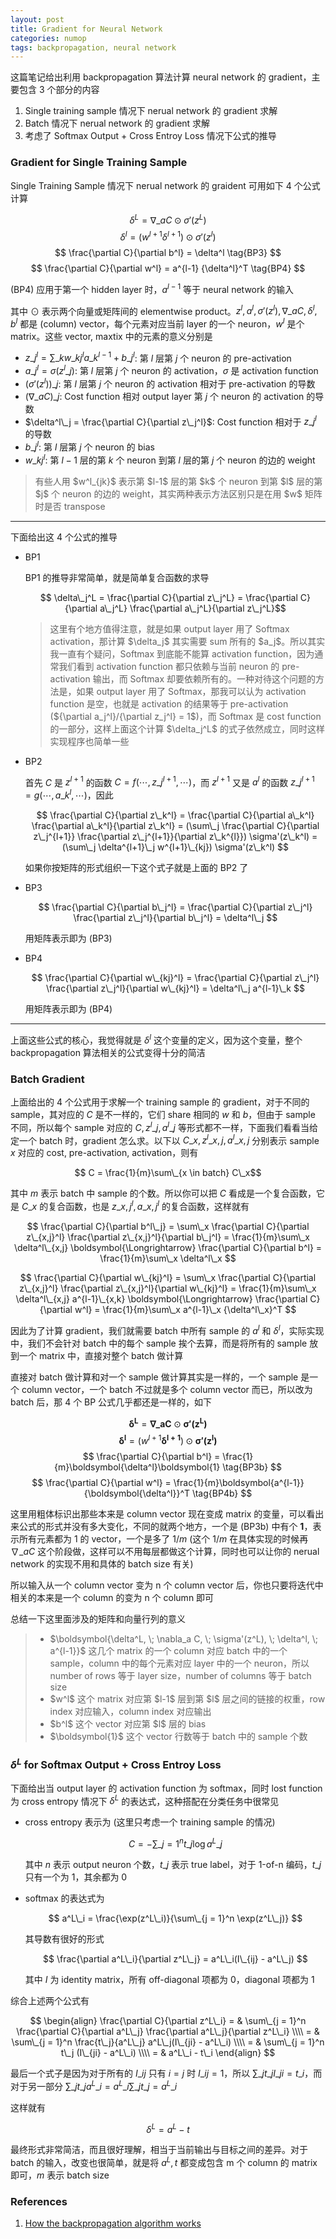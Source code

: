 ```yaml
---
layout: post
title: Gradient for Neural Network
categories: numop
tags: backpropagation, neural network
---
```


这篇笔记给出利用 backpropagation 算法计算 neural network 的 gradient，主要包含 3 个部分的内容

1. Single training sample 情况下 nerual network 的 gradient 求解
2. Batch 情况下 nerual network 的 gradient 求解
3. 考虑了 Softmax Output + Cross Entroy Loss 情况下公式的推导

### Gradient for Single Training Sample

Single Training Sample 情况下 nerual network 的 graident 可用如下 4 个公式计算

$$ \delta^L = \nabla\_a C \odot \sigma'(z^L) \tag{BP1} $$
$$ \delta^l = (w^{l+1} \delta^{l+1}) \odot \sigma'(z^l) \tag{BP2} $$
$$ \frac{\partial C}{\partial b^l} = \delta^l \tag{BP3} $$
$$ \frac{\partial C}{\partial w^l} = a^{l-1} {\delta^l}^T \tag{BP4} $$

(BP4) 应用于第一个 hidden layer 时，$a^{l-1}$ 等于 neural network 的输入

其中 $\odot$ 表示两个向量或矩阵间的 elementwise product。$z^l, a^l, \sigma'(z^l), \nabla\_a C, \delta^l, b^l$ 都是 (column) vector，每个元素对应当前 layer 的一个 neuron，$w^l$ 是个 matrix。这些 vector, maxtix 中的元素的意义分别是

* $z\_j^l = \sum\_k w\_{kj}^l a\_k^{l - 1} + b\_j^l$: 第 $l$ 层第 $j$ 个 neuron 的 pre-activation
* $a\_j^l = \sigma(z^l\_j)$: 第 $l$ 层第 $j$ 个 neuron 的 activation，$\sigma$ 是 activation function
* $(\sigma'(z^l))\_j$: 第 $l$ 层第 $j$ 个 neuron 的 activation 相对于 pre-activation 的导数
* $(\nabla\_a C)\_j$: Cost function 相对 output layer 第 $j$ 个 neuron 的 activation 的导数
* $\delta^l\_j = \frac{\partial C}{\partial z\_j^l}$: Cost function 相对于 $z\_j^l$ 的导数
* $b\_j^l$: 第 $l$ 层第 $j$ 个 neuron 的 bias
* $w\_{kj}^l$: 第 $l-1$ 层的第 $k$ 个 neuron 到第 $l$ 层的第 $j$ 个 neuron 的边的 weight

<blockquote>
有些人用 $w^l_{jk}$ 表示第 $l-1$ 层的第 $k$ 个 neuron 到第 $l$ 层的第 $j$ 个 neuron 的边的 weight，其实两种表示方法区别只是在用 $w$ 矩阵时是否 transpose
</blockquote>

----------

下面给出这 4 个公式的推导

* BP1

    BP1 的推导非常简单，就是简单复合函数的求导

    $$ \delta\_j^L = \frac{\partial C}{\partial z\_j^L} = \frac{\partial C}{\partial a\_j^L} \frac{\partial a\_j^L}{\partial z\_j^L}$$

    <blockquote>
    这里有个地方值得注意，就是如果 output layer 用了 Softmax activation，那计算 $\delta_j$ 其实需要 sum 所有的 $a_j$。所以其实我一直有个疑问，Softmax 到底能不能算 activation function，因为通常我们看到 activation function 都只依赖与当前 neuron 的 pre-activation 输出，而 Softmax 却要依赖所有的。一种对待这个问题的方法是，如果 output layer 用了 Softmax，那我可以认为 activation function 是空，也就是 activation 的结果等于 pre-activation (${\partial a_j^l}/{\partial z_j^l} = 1$)，而 Softmax 是 cost function 的一部分，这样上面这个计算 $\delta_j^L$ 的式子依然成立，同时这样实现程序也简单一些
    </blockquote>

* BP2

    首先 $C$ 是 $z^{l+1}$ 的函数 $C = f(\cdots, z\_{j}^{l+1}, \cdots)$，而 $z^{l+1}$ 又是 $a^l$ 的函数 $z\_j^{l+1} = g(\cdots, a\_k^{l}, \cdots)$，因此

    $$ \frac{\partial C}{\partial z\_k^l} = \frac{\partial C}{\partial a\_k^l} \frac{\partial a\_k^l}{\partial z\_k^l} = (\sum\_j \frac{\partial C}{\partial z\_j^{l+1}} \frac{\partial z\_j^{l+1}}{\partial z\_k^{l}}) \sigma'(z\_k^l) = (\sum\_j \delta^{l+1}\_j w^{l+1}\_{kj}) \sigma'(z\_k^l) $$

    如果你按矩阵的形式组织一下这个式子就是上面的 BP2 了

* BP3

    $$ \frac{\partial C}{\partial b\_j^l} = \frac{\partial C}{\partial z\_j^l} \frac{\partial z\_j^l}{\partial b\_j^l} = \delta^l\_j $$

    用矩阵表示即为 (BP3)

* BP4

    $$ \frac{\partial C}{\partial w\_{kj}^l} = \frac{\partial C}{\partial z\_j^l} \frac{\partial z\_j^l}{\partial w\_{kj}^l} = \delta^l\_j a^{l-1}\_k $$

    用矩阵表示即为 (BP4)

----------

上面这些公式的核心，我觉得就是 $\delta^l$ 这个变量的定义，因为这个变量，整个 backpropagation 算法相关的公式变得十分的简洁

### Batch Gradient

上面给出的 4 个公式用于求解一个 training sample 的 gradient，对于不同的 sample，其对应的 $C$ 是不一样的，它们 share 相同的 $w$ 和 $b$，但由于 sample 不同，所以每个 sample 对应的 $C, z^l\_j, a^l\_j$ 等形式都不一样，下面我们看看当给定一个 batch 时，gradient 怎么求。以下以 $C\_x, z^l\_{x,j}, a^l\_{x,j}$ 分别表示 sample $x$ 对应的 cost, pre-activation, activation，则有

$$ C = \frac{1}{m}\sum\_{x \in batch} C\_x$$

其中 $m$ 表示 batch 中 sample 的个数。所以你可以把 $C$ 看成是一个复合函数，它是 $C\_x$ 的复合函数，也是 $z\_{x,j}^l, a\_{x,j}^l$ 的复合函数，这样就有

$$ \frac{\partial C}{\partial b^l\_j} = \sum\_x \frac{\partial C}{\partial z\_{x,j}^l} \frac{\partial z\_{x,j}^l}{\partial b\_j^l} = \frac{1}{m}\sum\_x \delta^l\_{x,j} \boldsymbol{\Longrightarrow} \frac{\partial C}{\partial b^l} = \frac{1}{m}\sum\_x \delta^l\_x $$

$$ \frac{\partial C}{\partial w\_{kj}^l} = \sum\_x \frac{\partial C}{\partial z\_{x,j}^l} \frac{\partial z\_{x,j}^l}{\partial w\_{kj}^l} = \frac{1}{m}\sum\_x \delta^l\_{x,j} a^{l-1}\_{x,k} \boldsymbol{\Longrightarrow} \frac{\partial C}{\partial w^l} = \frac{1}{m}\sum\_x a^{l-1}\_x {\delta^l\_x}^T $$

因此为了计算 gradient，我们就需要 batch 中所有 sample 的 $a^l$ 和 $\delta^l$，实际实现中，我们不会针对 batch 中的每个 sample 挨个去算，而是将所有的 sample 放到一个 matrix 中，直接对整个 batch 做计算

直接对 batch 做计算和对一个 sample 做计算其实是一样的，一个 sample 是一个 column vector，一个 batch 不过就是多个 column vector 而已，所以改为 batch 后，那 4 个 BP 公式几乎都还是一样的，如下

$$ \boldsymbol{\delta^L} = \boldsymbol{\nabla\_a C} \odot \boldsymbol{\sigma'(z^L)} \tag{BP1b} $$
$$ \boldsymbol{\delta^l} = (w^{l+1} \boldsymbol{\delta^{l+1}}) \odot \boldsymbol{\sigma'(z^l)} \tag{BP2b} $$
$$ \frac{\partial C}{\partial b^l} = \frac{1}{m}\boldsymbol{\delta^l}\boldsymbol{1} \tag{BP3b} $$
$$ \frac{\partial C}{\partial w^l} = \frac{1}{m}\boldsymbol{a^{l-1}} {\boldsymbol{\delta^l}}^T \tag{BP4b} $$

这里用粗体标识出那些本来是 column vector 现在变成 matrix 的变量，可以看出来公式的形式并没有多大变化，不同的就两个地方，一个是 (BP3b) 中有个 $\boldsymbol{1}$，表示所有元素都为 1 的 vector，一个是多了 $1/m$ (这个 $1/m$ 在具体实现的时候再 $\nabla\_a C$ 这个阶段做，这样可以不用每层都做这个计算，同时也可以让你的 nerual network 的实现不用和具体的 batch size 有关)

所以输入从一个 column vector 变为 n 个 column vector 后，你也只要将迭代中相关的本来是一个 column 的变为 n 个 column 即可

总结一下这里面涉及的矩阵和向量行列的意义

<blockquote>
<ul>
<li>$\boldsymbol{\delta^L, \; \nabla_a C, \; \sigma'(z^L), \; \delta^l, \; a^{l-1}}$ 这几个 matrix 的一个 column 对应 batch 中的一个 sample，column 中的每个元素对应 layer 中的一个 neuron，所以 number of rows 等于 layer size，number of columns 等于 batch size</li>
<li>$w^l$ 这个 matrix 对应第 $l-1$ 层到第 $l$ 层之间的链接的权重，row index 对应输入，column index 对应输出</li>
<li>$b^l$ 这个 vector 对应第 $l$ 层的 bias</li>
<li>$\boldsymbol{1}$ 这个 vector 行数等于 batch 中的 sample 个数</li>
</ul>
</blockquote>

### $\delta^L$ for Softmax Output + Cross Entroy Loss

下面给出当 output layer 的 activation function 为 softmax，同时 lost function 为 cross entropy 情况下 $\delta^L$ 的表达式，这种搭配在分类任务中很常见

* cross entropy 表示为 (这里只考虑一个 training sample 的情况)

    $$ C = - \sum\_{j = 1}^n t\_j \log a^L\_j $$

    其中 $n$ 表示 output neuron 个数，$t\_j$ 表示 true label，对于 1-of-n 编码，$t\_j$ 只有一个为 1，其余都为 0

* softmax 的表达式为

    $$ a^L\_i = \frac{\exp(z^L\_i)}{\sum\_{j = 1}^n \exp(z^L\_j)} $$

    其导数有很好的形式

    $$ \frac{\partial a^L\_i}{\partial z^L\_j} = a^L\_i(I\_{ij} - a^L\_j) $$

    其中 $I$ 为 identity matrix，所有 off-diagonal 项都为 0，diagonal 项都为 1

综合上述两个公式有

$$
\begin{align}
\frac{\partial C}{\partial z^L\_i} = & \sum\_{j = 1}^n \frac{\partial C}{\partial a^L\_j} \frac{\partial a^L\_j}{\partial z^L\_i} \\\\
= & \sum\_{j = 1}^n \frac{t\_j}{a^L\_j} a^L\_j(I\_{ji} - a^L\_i) \\\\
= & \sum\_{j = 1}^n t\_j (I\_{ji} - a^L\_i) \\\\
= & a^L\_i - t\_i
\end{align}
$$

最后一个式子是因为对于所有的 $I\_{ij}$ 只有 $i = j$ 时 $I\_{ij} = 1$，所以 $\sum\_j t\_j I\_{ji} = t\_i$，而对于另一部分 $\sum\_j t\_j a^L\_i = a^L\_i \sum\_j t\_j = a^L\_i$

这样就有

$$ \delta^L = a^L - t $$

最终形式非常简洁，而且很好理解，相当于当前输出与目标之间的差异。对于 batch 的输入，改变也很简单，就是将 $a^L, t$ 都变成包含 m 个 column 的 matrix 即可，$m$ 表示 batch size

### References

1. [How the backpropagation algorithm works](http://neuralnetworksanddeeplearning.com/chap2.html)
